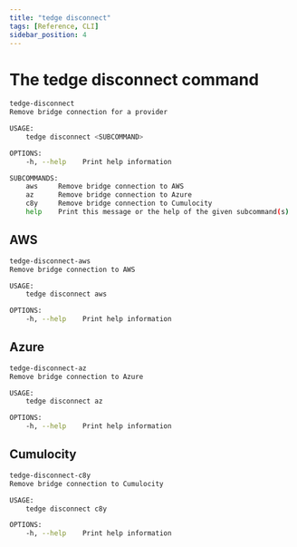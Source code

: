 ```yaml
---
title: "tedge disconnect"
tags: [Reference, CLI]
sidebar_position: 4
---
```


# The tedge disconnect command

```sh title="tedge disconnect"
tedge-disconnect 
Remove bridge connection for a provider

USAGE:
    tedge disconnect <SUBCOMMAND>

OPTIONS:
    -h, --help    Print help information

SUBCOMMANDS:
    aws     Remove bridge connection to AWS
    az      Remove bridge connection to Azure
    c8y     Remove bridge connection to Cumulocity
    help    Print this message or the help of the given subcommand(s)
```

## AWS

```sh title="tedge disconnect aws"
tedge-disconnect-aws 
Remove bridge connection to AWS

USAGE:
    tedge disconnect aws

OPTIONS:
    -h, --help    Print help information
```

## Azure

```sh title="tedge disconnect az"
tedge-disconnect-az 
Remove bridge connection to Azure

USAGE:
    tedge disconnect az

OPTIONS:
    -h, --help    Print help information
```

## Cumulocity

```sh title="tedge disconnect c8y"
tedge-disconnect-c8y 
Remove bridge connection to Cumulocity

USAGE:
    tedge disconnect c8y

OPTIONS:
    -h, --help    Print help information
```
